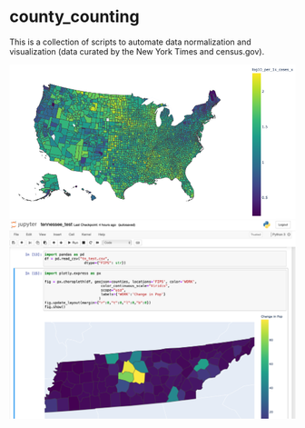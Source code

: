 # county_counting
This is a collection of scripts to automate data normalization and visualization (data curated by the New York Times and census.gov).

![alt text](Unknown.png)
![alt text](tn_pop_growth.png)
